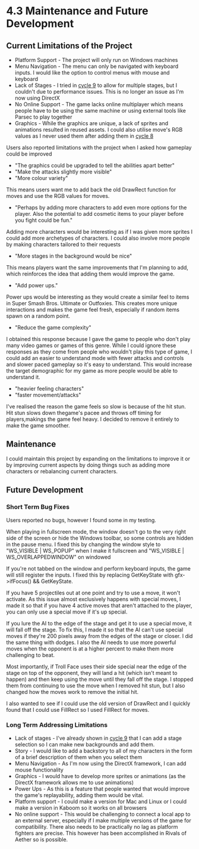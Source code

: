 # 4.3 Maintenance and Future Development

## Current Limitations of the Project

* Platform Support - The project will only run on Windows machines
* Menu Navigation - The menu can only be navigated with keyboard inputs. I would like the option to control menus with mouse and keyboard
* Lack of Stages - I tried in [cycle 9](../design-and-development/2.2.9-cycle-9.md#challenges) to allow for multiple stages, but I couldn't due to performance issues. This is no longer an issue as I'm now using DirectX
* No Online Support - The game lacks online multiplayer which means people have to be using the same machine or using external tools like Parsec to play together
* Graphics - While the graphics are unique, a lack of sprites and animations resulted in reused assets. I could also utilise move's RGB values as I never used them after adding them in [cycle 8](../design-and-development/2.2.8-cycle-8.md)

Users also reported limitations with the project when I asked how gameplay could be improved

* "The graphics could be upgraded to tell the abilities apart better"
* "Make the attacks slightly more visible"
* "More colour variety"

This means users want me to add back the old DrawRect function for moves and use the RGB values for moves.

* "Perhaps by adding more characters to add even more options for the player. Also the potential to add cosmetic items to your player before you fight could be fun."

Adding more characters would be interesting as if I was given more sprites I could add more archetypes of characters. I could also involve more people by making characters tailored to their requests

* "More stages in the background would be nice"

This means players want the same improvements that I'm planning to add, which reinforces the idea that adding them would improve the game.

* "Add power ups."

Power ups would be interesting as they would create a similar feel to items in Super Smash Bros. Ultimate or Outfoxies. This creates more unique interactions and makes the game feel fresh, especially if random items spawn on a random point.

* "Reduce the game complexity"

I obtained this response because I gave the game to people who don't play many video games or games of this genre. While I could ignore these responses as they come from people who wouldn't play this type of game, I could add an easier to understand mode with fewer attacks and controls and slower paced gameplay so it's easy to understand. This would increase the target demographic for my game as more people would be able to understand it.

* "heavier feeling characters"
* "faster movement/attacks"

I've realised the reason the game feels so slow is because of the hit stun. Hit stun slows down thegame's pacee and throws off timing for players,makings the game feel heavy. I decided to remove it entirely to make the game smoother.

## Maintenance

I could maintain this project by expanding on the limitations to improve it or by improving current aspects by doing things such as adding more characters or rebalancing current characters.

## Future Development

### Short Term Bug Fixes

Users reported no bugs, however I found some in my testing.&#x20;

When playing in fullscreen mode, the window doesn't go to the very right side of the screen or hide the Windows toolbar, so some controls are hidden in the pause menu. I fixed this by changing the window style to "WS\_VISIBLE | WS\_POPUP" when I make it fullscreen and "WS\_VISIBLE | WS\_OVERLAPPEDWINDOW" on windowed

If you're not tabbed on the window and perform keyboard inputs, the game will still register the inputs. I fixed this by replacing GetKeyState with gfx->ifFocus() && GetKeyState.

If you have 5 projectiles out at one point and try to use a move, it won't activate. As this issue almost exclusively happens with special moves, I made it so that if you have 4 active moves that aren't attached to the player, you can only use a special move if it's up special.

If you lure the AI to the edge of the stage and get it to use a special move, it will fall off the stage. To fix this, I made it so that the AI can't use special moves if they're 200 pixels away from the edges of the stage or closer. I did the same thing with dodges. I also the AI needs to use more powerful moves when the opponent is at a higher percent to make them more challenging to beat.

Most importantly, if Troll Face uses their side special near the edge of the stage on top of the opponent, they will land a hit (which isn't meant to happen) and then keep using the move until they fall off the stage. I stopped them from continuing to use the move when I removed hit stun, but I also changed how the moves work to remove the initial hit.

I also wanted to see if I could use the old version of DrawRect and I quickly found that I could use FillRect so I used FillRect for moves.

### Long Term Addressing Limitations

* Lack of stages - I've already shown in [cycle 9](../design-and-development/2.2.9-cycle-9.md#challenges) that I can add a stage selection so I can make new backgrounds and add them.
* Story - I would like to add a backstory to all of my characters in the form of a brief description of them when you select them
* Menu Navigation - As I'm now using the DirectX framework, I can add mouse functionality
* Graphics - I would have to develop more sprites or animations (as the DirectX framework allows me to use animations)
* Power Ups - As this is a feature that people wanted that would improve the game's replayability, adding them would be vital.
* Platform support - I could make a version for Mac and Linux or I could make a version in Kaboom so it works on all browsers
* No online support - This would be challenging to connect a local app to an external server, especially if I make multiple versions of the game for compatibility. There also needs to be practically no lag as platform fighters are precise. This however has been accomplished in Rivals of Aether so is possible.
